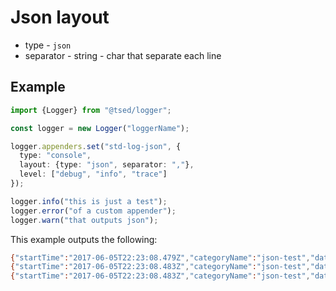 # Json layout

- type - `json`
- separator - string - char that separate each line

## Example

```typescript
import {Logger} from "@tsed/logger";

const logger = new Logger("loggerName");

logger.appenders.set("std-log-json", {
  type: "console",
  layout: {type: "json", separator: ","},
  level: ["debug", "info", "trace"]
});

logger.info("this is just a test");
logger.error("of a custom appender");
logger.warn("that outputs json");
```

This example outputs the following:

```bash
{"startTime":"2017-06-05T22:23:08.479Z","categoryName":"json-test","data":["this is just a test"],"level":"INFO","context":{}},
{"startTime":"2017-06-05T22:23:08.483Z","categoryName":"json-test","data":["of a custom appender"],"level":"ERROR","context":{}},
{"startTime":"2017-06-05T22:23:08.483Z","categoryName":"json-test","data":["that outputs json"],"level""WARN","context":{}},
```
